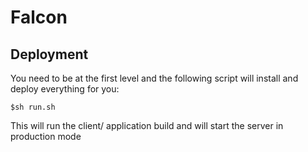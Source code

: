 # Falcon

## Deployment
You need to be at the first level and the following script will
 install and deploy everything for you:

```
$sh run.sh
```

This will run the client/ application build and will start the server in production mode

